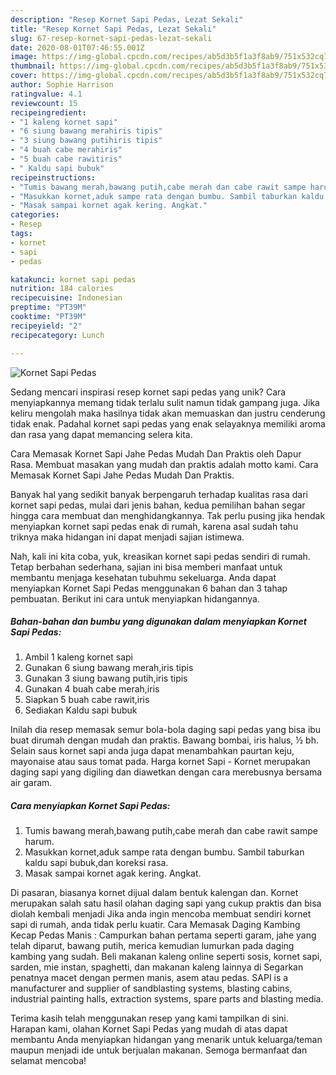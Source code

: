 ```yaml
---
description: "Resep Kornet Sapi Pedas, Lezat Sekali"
title: "Resep Kornet Sapi Pedas, Lezat Sekali"
slug: 67-resep-kornet-sapi-pedas-lezat-sekali
date: 2020-08-01T07:46:55.001Z
image: https://img-global.cpcdn.com/recipes/ab5d3b5f1a3f8ab9/751x532cq70/kornet-sapi-pedas-foto-resep-utama.jpg
thumbnail: https://img-global.cpcdn.com/recipes/ab5d3b5f1a3f8ab9/751x532cq70/kornet-sapi-pedas-foto-resep-utama.jpg
cover: https://img-global.cpcdn.com/recipes/ab5d3b5f1a3f8ab9/751x532cq70/kornet-sapi-pedas-foto-resep-utama.jpg
author: Sophie Harrison
ratingvalue: 4.1
reviewcount: 15
recipeingredient:
- "1 kaleng kornet sapi"
- "6 siung bawang merahiris tipis"
- "3 siung bawang putihiris tipis"
- "4 buah cabe merahiris"
- "5 buah cabe rawitiris"
- " Kaldu sapi bubuk"
recipeinstructions:
- "Tumis bawang merah,bawang putih,cabe merah dan cabe rawit sampe harum."
- "Masukkan kornet,aduk sampe rata dengan bumbu. Sambil taburkan kaldu sapi bubuk,dan koreksi rasa."
- "Masak sampai kornet agak kering. Angkat."
categories:
- Resep
tags:
- kornet
- sapi
- pedas

katakunci: kornet sapi pedas 
nutrition: 184 calories
recipecuisine: Indonesian
preptime: "PT39M"
cooktime: "PT39M"
recipeyield: "2"
recipecategory: Lunch

---
```



![Kornet Sapi Pedas](https://img-global.cpcdn.com/recipes/ab5d3b5f1a3f8ab9/751x532cq70/kornet-sapi-pedas-foto-resep-utama.jpg)

Sedang mencari inspirasi resep kornet sapi pedas yang unik? Cara menyiapkannya memang tidak terlalu sulit namun tidak gampang juga. Jika keliru mengolah maka hasilnya tidak akan memuaskan dan justru cenderung tidak enak. Padahal kornet sapi pedas yang enak selayaknya memiliki aroma dan rasa yang dapat memancing selera kita.

Cara Memasak Kornet Sapi Jahe Pedas Mudah Dan Praktis oleh Dapur Rasa. Membuat masakan yang mudah dan praktis adalah motto kami. Cara Memasak Kornet Sapi Jahe Pedas Mudah Dan Praktis.

Banyak hal yang sedikit banyak berpengaruh terhadap kualitas rasa dari kornet sapi pedas, mulai dari jenis bahan, kedua pemilihan bahan segar hingga cara membuat dan menghidangkannya. Tak perlu pusing jika hendak menyiapkan kornet sapi pedas enak di rumah, karena asal sudah tahu triknya maka hidangan ini dapat menjadi sajian istimewa.


Nah, kali ini kita coba, yuk, kreasikan kornet sapi pedas sendiri di rumah. Tetap berbahan sederhana, sajian ini bisa memberi manfaat untuk membantu menjaga kesehatan tubuhmu sekeluarga. Anda dapat menyiapkan Kornet Sapi Pedas menggunakan 6 bahan dan 3 tahap pembuatan. Berikut ini cara untuk menyiapkan hidangannya.

<!--inarticleads1-->

##### Bahan-bahan dan bumbu yang digunakan dalam menyiapkan Kornet Sapi Pedas:

1. Ambil 1 kaleng kornet sapi
1. Gunakan 6 siung bawang merah,iris tipis
1. Gunakan 3 siung bawang putih,iris tipis
1. Gunakan 4 buah cabe merah,iris
1. Siapkan 5 buah cabe rawit,iris
1. Sediakan  Kaldu sapi bubuk


Inilah dia resep memasak semur bola-bola daging sapi pedas yang bisa ibu buat dirumah dengan mudah dan praktis. Bawang bombai, iris halus, ½ bh. Selain saus kornet sapi anda juga dapat menambahkan paurtan keju, mayonaise atau saus tomat pada. Harga kornet Sapi - Kornet merupakan daging sapi yang digiling dan diawetkan dengan cara merebusnya bersama air garam. 

<!--inarticleads2-->

##### Cara menyiapkan Kornet Sapi Pedas:

1. Tumis bawang merah,bawang putih,cabe merah dan cabe rawit sampe harum.
1. Masukkan kornet,aduk sampe rata dengan bumbu. Sambil taburkan kaldu sapi bubuk,dan koreksi rasa.
1. Masak sampai kornet agak kering. Angkat.


Di pasaran, biasanya kornet dijual dalam bentuk kalengan dan. Kornet merupakan salah satu hasil olahan daging sapi yang cukup praktis dan bisa diolah kembali menjadi Jika anda ingin mencoba membuat sendiri kornet sapi di rumah, anda tidak perlu kuatir. Cara Memasak Daging Kambing Kecap Pedas Manis : Campurkan bahan pertama seperti garam, jahe yang telah diparut, bawang putih, merica kemudian lumurkan pada daging kambing yang sudah. Beli makanan kaleng online seperti sosis, kornet sapi, sarden, mie instan, spaghetti, dan makanan kaleng lainnya di Segarkan penatnya macet dengan permen manis, asem atau pedas. SAPI is a manufacturer and supplier of sandblasting systems, blasting cabins, industrial painting halls, extraction systems, spare parts and blasting media. 

Terima kasih telah menggunakan resep yang kami tampilkan di sini. Harapan kami, olahan Kornet Sapi Pedas yang mudah di atas dapat membantu Anda menyiapkan hidangan yang menarik untuk keluarga/teman maupun menjadi ide untuk berjualan makanan. Semoga bermanfaat dan selamat mencoba!
